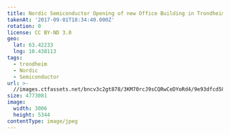 ```yaml
---
title: Nordic Semiconductor Opening of new Office Building in Trondheim
takenAt: '2017-09-01T18:34:40.000Z'
rotation: 0
license: CC BY-ND 3.0
geo:
  lat: 63.42233
  lng: 10.438113
tags:
  - trondheim
  - Nordic
  - Semiconductor
url: >-
  //images.ctfassets.net/bncv3c2gt878/3KM70rcJ9sCQRwCeDYoRd4/9e93dfcd583e97e803c76cef449e822f/nordic-semiconductor-opening-of-new-office-building-in-trondheim_36865488731_o
size: 4773081
image:
  width: 3006
  height: 5344
contentType: image/jpeg
---
```


